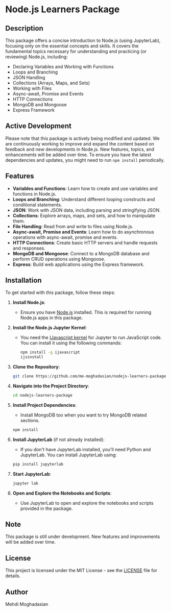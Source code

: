 # Node.js Learners Package

## Description

This package offers a concise introduction to Node.js (using JupyterLab), focusing only on the essential concepts and skills. It covers the fundamental topics necessary for understanding and practicing (or reviewing) Node.js, including:

- Declaring Variables and Working with Functions
- Loops and Branching
- JSON Handling
- Collections (Arrays, Maps, and Sets)
- Working with Files
- Async-await, Promise and Events
- HTTP Connections
- MongoDB and Mongoose
- Express Framework

## Active Development

Please note that this package is actively being modified and updated. We are continuously working to improve and expand the content based on feedback and new developments in Node.js. New features, topics, and enhancements will be added over time. To ensure you have the latest dependencies and updates, you might need to run `npm install` periodically.

## Features

- **Variables and Functions**: Learn how to create and use variables and functions in Node.js.
- **Loops and Branching**: Understand different looping constructs and conditional statements.
- **JSON**: Work with JSON data, including parsing and stringifying JSON.
- **Collections**: Explore arrays, maps, and sets, and how to manipulate them.
- **File Handling**: Read from and write to files using Node.js.
- **Async-await, Promise and Events**: Learn how to do asynchronous operations with async-await, promise and events.
- **HTTP Connections**: Create basic HTTP servers and handle requests and responses.
- **MongoDB and Mongoose**: Connect to a MongoDB database and perform CRUD operations using Mongoose.
- **Express**: Build web applications using the Express framework.

## Installation

To get started with this package, follow these steps:

1. **Install Node.js**:
   - Ensure you have [Node.js](https://nodejs.org/) installed. This is required for running Node.js apps in this package.

2. **Install the Node.js Jupyter Kernel**:
   - You need the [IJavascript kernel](https://github.com/n-riesco/ijavascript) for Jupyter to run JavaScript code. You can install it using the following commands:
     ```bash
     npm install -g ijavascript
     ijsinstall
     ```

3. **Clone the Repository**:
    ```bash
    git clone https://github.com/me-moghadasian/nodejs-learners-package.git
    ```

4. **Navigate into the Project Directory**:
    ```bash
    cd nodejs-learners-package
    ```

5. **Install Project Dependencies**:
    - Install MongoDB too when you want to try MongoDB related sections.
    ```bash
    npm install
    ```

7. **Install JupyterLab** (if not already installed):
   - If you don't have JupyterLab installed, you'll need Python and JupyterLab. You can install JupyterLab using:
    ```bash
    pip install jupyterlab
    ```

8. **Start JupyterLab**:
    ```bash
    jupyter lab
    ```

9. **Open and Explore the Notebooks and Scripts**:
   - Use JupyterLab to open and explore the notebooks and scripts provided in the package.

## Note

This package is still under development. New features and improvements will be added over time.

## License

This project is licensed under the MIT License - see the [LICENSE](LICENSE) file for details.

## Author

Mehdi Moghadasian
